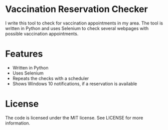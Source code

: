 # Vaccination Reservation Checker
I write this tool to check for vaccination appointments in my area.
The tool is written in Python and uses Selenium to check several webpages with possible vaccination appointments.

# Features
- Written in Python
- Uses Selenium
- Repeats the checks with a scheduler
- Shows Windows 10 notifications, if a reservation is available

# License
The code is licensed under the MIT license. See LICENSE for more information.
